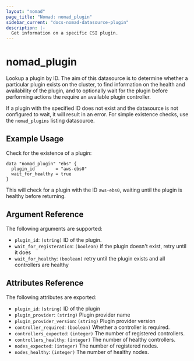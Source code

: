 ```yaml
---
layout: "nomad"
page_title: "Nomad: nomad_plugin"
sidebar_current: "docs-nomad-datasource-plugin"
description: |-
  Get information on a specific CSI plugin.
---
```


# nomad_plugin

Lookup a plugin by ID. The aim of this datasource is to determine whether
a particular plugin exists on the cluster, to find information on the health
and availability of the plugin, and to optionally wait for the plugin
before performing actions the require an available plugin controller.

If a plugin with the specified ID does not exist and the datasource is not
configured to wait, it will result in an error. For simple existence checks,
use the `nomad_plugins` listing datasource.

## Example Usage

Check for the existence of a plugin:

```hcl
data "nomad_plugin" "ebs" {
  plugin_id        = "aws-ebs0"
  wait_for_healthy = true
}
```

This will check for a plugin with the ID `aws-ebs0`, waiting until the plugin
is healthy before returning.

## Argument Reference

The following arguments are supported:

* `plugin_id`: `(string)` ID of the plugin.
* `wait_for_registeration`: `(boolean)` if the plugin doesn't exist, retry until it does
* `wait_for_healthy`: `(boolean)` retry until the plugin exists and all controllers are healthy

## Attributes Reference

The following attributes are exported:

* `plugin_id`: `(string)` ID of the plugin
* `plugin_provider`: `(string)` Plugin provider name
* `plugin_provider_version`: `(string)` Plugin provider version
* `controller_required`: `(boolean)` Whether a controller is required.
* `controllers_expected`: `(integer)` The number of registered controllers.
* `controllers_healthy`: `(integer)` The number of healthy controllers.
* `nodes_expected`: `(integer)` The number of registered nodes.
* `nodes_healthy`: `(integer)` The number of healthy nodes.
